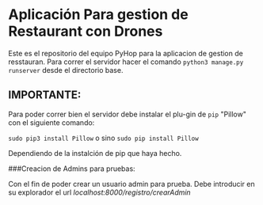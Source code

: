 # Aplicación Para gestion de Restaurant con Drones

Este es el repositorio del equipo PyHop para la aplicacion de gestion de resstauran.
Para correr el servidor hacer el comando `python3 manage.py runserver` desde el directorio base.


## IMPORTANTE:
Para poder correr bien el servidor debe instalar el plu-gin de `pip` "Pillow" con el siguiente comando:

`sudo pip3 install Pillow`
o sino 
`sudo pip install Pillow`

Dependiendo de la instalción de pip que haya hecho.

###Creacion de Admins para pruebas:

Con el fin de poder crear un usuario admin para prueba. Debe introducir en su explorador el url
*localhost:8000/registro/crearAdmin*
